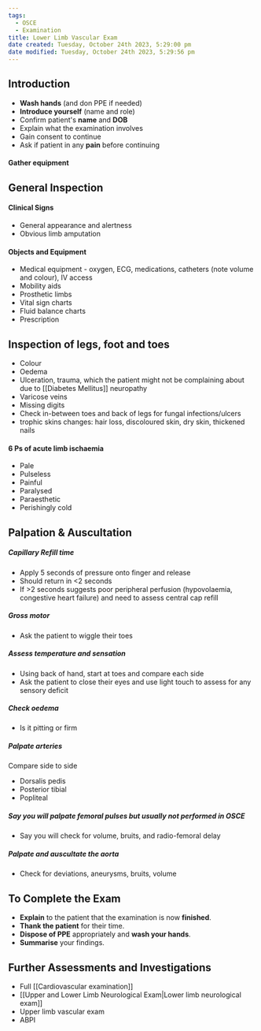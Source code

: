 ```yaml
---
tags:
  - OSCE
  - Examination
title: Lower Limb Vascular Exam
date created: Tuesday, October 24th 2023, 5:29:00 pm
date modified: Tuesday, October 24th 2023, 5:29:56 pm
---
```

## Introduction

- **Wash hands** (and don PPE if needed)
- **Introduce yourself** (name and role)
- Confirm patient's **name** and **DOB**
- Explain what the examination involves
- Gain consent to continue
- Ask if patient in any **pain** before continuing

#### Gather equipment

## General Inspection

#### Clinical Signs

- General appearance and alertness
- Obvious limb amputation

#### Objects and Equipment

- Medical equipment - oxygen, ECG, medications, catheters (note volume and colour), IV access
- Mobility aids
- Prosthetic limbs
- Vital sign charts
- Fluid balance charts
- Prescription


## Inspection of legs, foot and toes

- Colour
- Oedema
- Ulceration, trauma, which the patient might not be complaining about due to [[Diabetes Mellitus]] neuropathy
- Varicose veins
- Missing digits
- Check in-between toes and back of legs for fungal infections/ulcers
- trophic skins changes: hair loss, discoloured skin, dry skin, thickened nails

#### 6 Ps of acute limb ischaemia  
- Pale
- Pulseless
- Painful
- Paralysed
- Paraesthetic
- Perishingly cold

## Palpation & Auscultation 

##### Capillary Refill time
- Apply 5 seconds of pressure onto finger and release
- Should return in <2 seconds
- If >2 seconds suggests poor peripheral perfusion (hypovolaemia, congestive heart failure) and need to assess central cap refill

##### Gross motor
- Ask the patient to wiggle their toes

##### Assess temperature and sensation
- Using back of hand, start at toes and compare each side
- Ask the patient to close their eyes and use light touch to assess for any sensory deficit

##### Check oedema 
- Is it pitting or firm

##### Palpate arteries
Compare side to side
- Dorsalis pedis
- Posterior tibial 
- Popliteal 

##### Say you will palpate femoral pulses but usually not performed in OSCE
- Say you will check for volume, bruits, and radio-femoral delay

##### Palpate and auscultate the aorta 
- Check for deviations, aneurysms, bruits, volume 


## To Complete the Exam

- **Explain** to the patient that the examination is now **finished**.
- **Thank the patient** for their time.
- **Dispose of PPE** appropriately and **wash your hands**.
- **Summarise** your findings.

## Further Assessments and Investigations
- Full [[Cardiovascular examination]]
- [[Upper and Lower Limb Neurological Exam|Lower limb neurological exam]]
- Upper limb vascular exam 
- ABPI